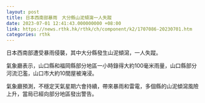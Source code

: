 ```yaml
---
layout: post
title: 日本西南部暴雨　大分縣山泥傾瀉一人失蹤
date: 2023-07-01 12:41:43.000000000 +08:00
link: https://news.rthk.hk/rthk/ch/component/k2/1707086-20230701.htm
categories: rthk
---
```


日本西南部遭受暴雨侵襲，其中大分縣發生山泥傾瀉，一人失蹤。

氣象廳表示，山口縣和福岡縣部分地區一小時錄得大約100毫米雨量，山口縣部分河流氾濫，山口市大約10間屋被淹浸。

氣象廳預測，不穩定天氣星期六會持續，帶來暴雨和雷電，多個縣的山泥傾瀉風險上升，當局已經向部分地區發出警告。

